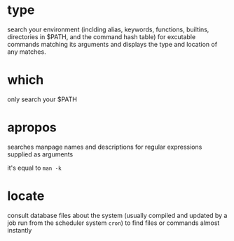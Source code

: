 # type 
search your environment (inclding alias, keywords, functions, builtins,
    directories in $PATH, and the command hash table) for excutable commands
    matching its arguments and displays the type and location of any matches.

# which
only search your $PATH

# apropos
searches manpage names and descriptions for regular expressions supplied as
    arguments

it's equal to `man -k`

# locate
consult database files about the system (usually compiled and updated by a
    job run from the scheduler system `cron`) to find files or commands almost
    instantly

